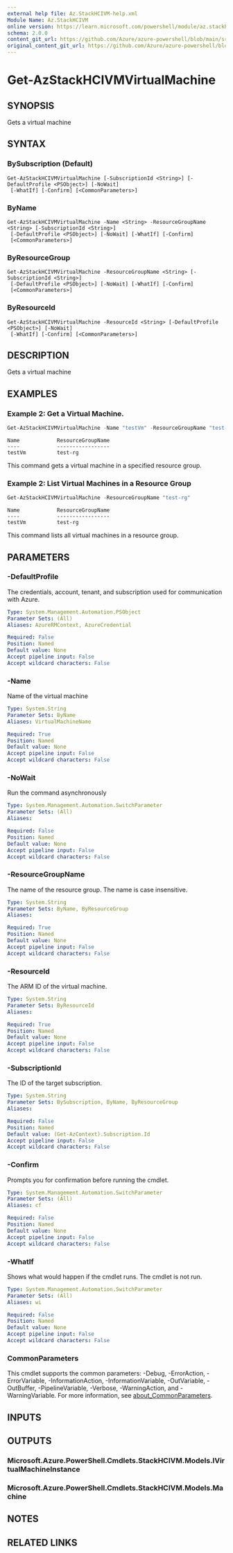 ```yaml
---
external help file: Az.StackHCIVM-help.xml
Module Name: Az.StackHCIVM
online version: https://learn.microsoft.com/powershell/module/az.stackhcivm/get-azstackhcivmvirtualmachine
schema: 2.0.0
content_git_url: https://github.com/Azure/azure-powershell/blob/main/src/StackHCIVM/StackHCIVM/help/Get-AzStackHCIVMVirtualMachine.md
original_content_git_url: https://github.com/Azure/azure-powershell/blob/main/src/StackHCIVM/StackHCIVM/help/Get-AzStackHCIVMVirtualMachine.md
---
```


# Get-AzStackHCIVMVirtualMachine

## SYNOPSIS
Gets a virtual machine

## SYNTAX

### BySubscription (Default)
```
Get-AzStackHCIVMVirtualMachine [-SubscriptionId <String>] [-DefaultProfile <PSObject>] [-NoWait]
 [-WhatIf] [-Confirm] [<CommonParameters>]
```

### ByName
```
Get-AzStackHCIVMVirtualMachine -Name <String> -ResourceGroupName <String> [-SubscriptionId <String>]
 [-DefaultProfile <PSObject>] [-NoWait] [-WhatIf] [-Confirm]
 [<CommonParameters>]
```

### ByResourceGroup
```
Get-AzStackHCIVMVirtualMachine -ResourceGroupName <String> [-SubscriptionId <String>]
 [-DefaultProfile <PSObject>] [-NoWait] [-WhatIf] [-Confirm]
 [<CommonParameters>]
```

### ByResourceId
```
Get-AzStackHCIVMVirtualMachine -ResourceId <String> [-DefaultProfile <PSObject>] [-NoWait]
 [-WhatIf] [-Confirm] [<CommonParameters>]
```

## DESCRIPTION
Gets a virtual machine

## EXAMPLES

### Example 2: Get a Virtual Machine.
```powershell
Get-AzStackHCIVMVirtualMachine -Name "testVm" -ResourceGroupName "test-rg"
```

```output
Name            ResourceGroupName
----            -----------------
testVm          test-rg
```

This command gets a virtual machine in a specified resource group.

### Example 2: List Virtual Machines in a Resource Group
```powershell
Get-AzStackHCIVMVirtualMachine -ResourceGroupName "test-rg"
```

```output
Name            ResourceGroupName
----            -----------------
testVm          test-rg
```

This command lists all virtual machines in a resource group.

## PARAMETERS

### -DefaultProfile
The credentials, account, tenant, and subscription used for communication with Azure.

```yaml
Type: System.Management.Automation.PSObject
Parameter Sets: (All)
Aliases: AzureRMContext, AzureCredential

Required: False
Position: Named
Default value: None
Accept pipeline input: False
Accept wildcard characters: False
```

### -Name
Name of the virtual machine

```yaml
Type: System.String
Parameter Sets: ByName
Aliases: VirtualMachineName

Required: True
Position: Named
Default value: None
Accept pipeline input: False
Accept wildcard characters: False
```

### -NoWait
Run the command asynchronously

```yaml
Type: System.Management.Automation.SwitchParameter
Parameter Sets: (All)
Aliases:

Required: False
Position: Named
Default value: None
Accept pipeline input: False
Accept wildcard characters: False
```

### -ResourceGroupName
The name of the resource group.
The name is case insensitive.

```yaml
Type: System.String
Parameter Sets: ByName, ByResourceGroup
Aliases:

Required: True
Position: Named
Default value: None
Accept pipeline input: False
Accept wildcard characters: False
```

### -ResourceId
The ARM ID of the virtual machine.

```yaml
Type: System.String
Parameter Sets: ByResourceId
Aliases:

Required: True
Position: Named
Default value: None
Accept pipeline input: False
Accept wildcard characters: False
```

### -SubscriptionId
The ID of the target subscription.

```yaml
Type: System.String
Parameter Sets: BySubscription, ByName, ByResourceGroup
Aliases:

Required: False
Position: Named
Default value: (Get-AzContext).Subscription.Id
Accept pipeline input: False
Accept wildcard characters: False
```

### -Confirm
Prompts you for confirmation before running the cmdlet.

```yaml
Type: System.Management.Automation.SwitchParameter
Parameter Sets: (All)
Aliases: cf

Required: False
Position: Named
Default value: None
Accept pipeline input: False
Accept wildcard characters: False
```

### -WhatIf
Shows what would happen if the cmdlet runs.
The cmdlet is not run.

```yaml
Type: System.Management.Automation.SwitchParameter
Parameter Sets: (All)
Aliases: wi

Required: False
Position: Named
Default value: None
Accept pipeline input: False
Accept wildcard characters: False
```

### CommonParameters
This cmdlet supports the common parameters: -Debug, -ErrorAction, -ErrorVariable, -InformationAction, -InformationVariable, -OutVariable, -OutBuffer, -PipelineVariable, -Verbose, -WarningAction, and -WarningVariable. For more information, see [about_CommonParameters](http://go.microsoft.com/fwlink/?LinkID=113216).

## INPUTS

## OUTPUTS

### Microsoft.Azure.PowerShell.Cmdlets.StackHCIVM.Models.IVirtualMachineInstance

### Microsoft.Azure.PowerShell.Cmdlets.StackHCIVM.Models.Machine

## NOTES

## RELATED LINKS
